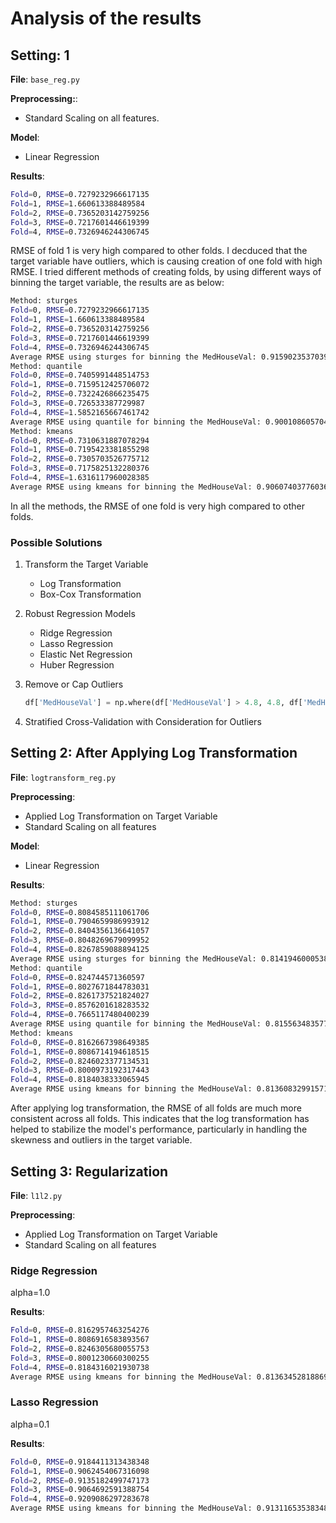 # Analysis of the results

## Setting: 1

**File**: `base_reg.py`

**Preprocessing:**:

- Standard Scaling on all features.

**Model**:

- Linear Regression

**Results**:

```bash
Fold=0, RMSE=0.7279232966617135
Fold=1, RMSE=1.660613388489584
Fold=2, RMSE=0.7365203142759256
Fold=3, RMSE=0.7217601446619399
Fold=4, RMSE=0.7326946244306745
```

RMSE of fold 1 is very high compared to other folds. I decduced that the target variable have outliers, which is causing creation of one fold with high RMSE.
I tried different methods of creating folds, by using different ways of binning the target variable, the results are as below:

```bash
Method: sturges
Fold=0, RMSE=0.7279232966617135
Fold=1, RMSE=1.660613388489584
Fold=2, RMSE=0.7365203142759256
Fold=3, RMSE=0.7217601446619399
Fold=4, RMSE=0.7326946244306745
Average RMSE using sturges for binning the MedHouseVal: 0.9159023537039677
Method: quantile
Fold=0, RMSE=0.7405991448514753
Fold=1, RMSE=0.7159512425706072
Fold=2, RMSE=0.7322426866235475
Fold=3, RMSE=0.726533387729987
Fold=4, RMSE=1.5852165667461742
Average RMSE using quantile for binning the MedHouseVal: 0.9001086057043584
Method: kmeans
Fold=0, RMSE=0.7310631887078294
Fold=1, RMSE=0.7195423381855298
Fold=2, RMSE=0.7305703526775712
Fold=3, RMSE=0.7175825132280376
Fold=4, RMSE=1.6316117960028385
Average RMSE using kmeans for binning the MedHouseVal: 0.9060740377603613
```

In all the methods, the RMSE of one fold is very high compared to other folds.

### Possible Solutions

1. Transform the Target Variable
    - Log Transformation
    - Box-Cox Transformation
2. Robust Regression Models
    - Ridge Regression
    - Lasso Regression
    - Elastic Net Regression
    - Huber Regression
3. Remove or Cap Outliers

    ```python
    df['MedHouseVal'] = np.where(df['MedHouseVal'] > 4.8, 4.8, df['MedHouseVal'])
    ```

4. Stratified Cross-Validation with Consideration for Outliers

## Setting 2: After Applying Log Transformation

**File**: `logtransform_reg.py`

**Preprocessing**:

- Applied Log Transformation on Target Variable
- Standard Scaling on all features

**Model**:

- Linear Regression

**Results**:

```bash
Method: sturges
Fold=0, RMSE=0.8084585111061706
Fold=1, RMSE=0.7904659986993912
Fold=2, RMSE=0.8404356136641057
Fold=3, RMSE=0.8048269679099952
Fold=4, RMSE=0.8267859088894125
Average RMSE using sturges for binning the MedHouseVal: 0.8141946000538149
Method: quantile
Fold=0, RMSE=0.824744571360597
Fold=1, RMSE=0.8027671844783031
Fold=2, RMSE=0.8261737521824027
Fold=3, RMSE=0.8576201618283532
Fold=4, RMSE=0.7665117480400239
Average RMSE using quantile for binning the MedHouseVal: 0.815563483577936
Method: kmeans
Fold=0, RMSE=0.8162667398649385
Fold=1, RMSE=0.8086714194618515
Fold=2, RMSE=0.8246023377134531
Fold=3, RMSE=0.8000973192317443
Fold=4, RMSE=0.8184038333065945
Average RMSE using kmeans for binning the MedHouseVal: 0.8136083299157164
```

After applying log transformation, the RMSE of all folds are much more consistent across all folds. This indicates that the log transformation has helped to stabilize the model's performance, particularly in handling the skewness and outliers in the target variable.

## Setting 3: Regularization

**File**: `l1l2.py`

**Preprocessing**:

- Applied Log Transformation on Target Variable
- Standard Scaling on all features

### Ridge Regression

alpha=1.0

**Results**:

```bash
Fold=0, RMSE=0.8162957463254276
Fold=1, RMSE=0.8086916583893567
Fold=2, RMSE=0.8246305680055753
Fold=3, RMSE=0.8001230660300255
Fold=4, RMSE=0.8184316021930738
Average RMSE using kmeans for binning the MedHouseVal: 0.8136345281886918
```

### Lasso Regression

alpha=0.1

**Results**:

```bash
Fold=0, RMSE=0.9184411313438348
Fold=1, RMSE=0.9062454067316098
Fold=2, RMSE=0.9135182499747173
Fold=3, RMSE=0.9064692591388754
Fold=4, RMSE=0.9209086297283678
Average RMSE using kmeans for binning the MedHouseVal: 0.9131165353834809
```
